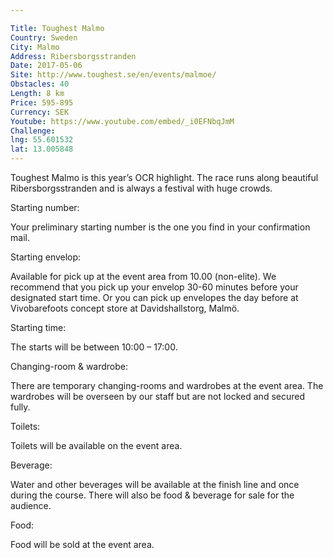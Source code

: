 ```yaml
---

Title: Toughest Malmo
Country: Sweden
City: Malmo
Address: Ribersborgsstranden
Date: 2017-05-06
Site: http://www.toughest.se/en/events/malmoe/
Obstacles: 40
Length: 8 km
Price: 595-895
Currency: SEK
Youtube: https://www.youtube.com/embed/_i0EFNbqJmM
Challenge: 
lng: 55.601532
lat: 13.005848
---
```


Toughest Malmo is this year’s OCR highlight. The race runs along beautiful Ribersborgsstranden and is always a festival with huge crowds.

Starting number:

Your  preliminary starting number is the one you find in your confirmation mail.

Starting envelop:

Available for pick up at the event area from 10.00 (non-elite). We recommend that you pick up your envelop 30-60 minutes  before your designated start time. Or you can pick up envelopes the day before at Vivobarefoots concept store at Davidshallstorg, Malmö.

Starting time:

The starts will be between 10:00 – 17:00.

Changing-room & wardrobe:

There are temporary changing-rooms and wardrobes at the event area. The wardrobes will be overseen by our staff but are not locked and secured fully.

Toilets:

Toilets will be available on the event area.

Beverage:

Water and other beverages will be available at the finish line and once during the course. There will also be food & beverage for sale for the audience.

Food:

Food will be sold at the event area.